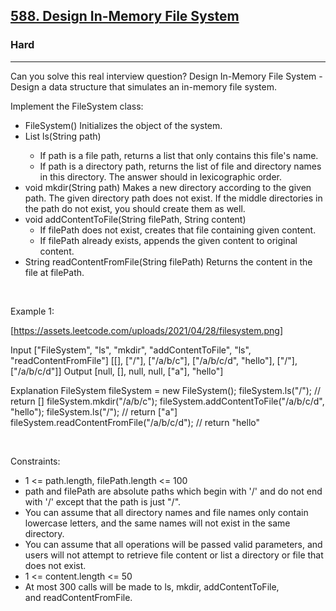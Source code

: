 <h2><a href="https://leetcode.com/problems/design-in-memory-file-system/">588. Design In-Memory File System</a></h2><h3>Hard</h3><hr>Can you solve this real interview question? Design In-Memory File System - Design a data structure that simulates an in-memory file system.

Implement the FileSystem class:

 * FileSystem() Initializes the object of the system.
 * List<String> ls(String path)
   * If path is a file path, returns a list that only contains this file's name.
   * If path is a directory path, returns the list of file and directory names in this directory.
   The answer should in lexicographic order.
 * void mkdir(String path) Makes a new directory according to the given path. The given directory path does not exist. If the middle directories in the path do not exist, you should create them as well.
 * void addContentToFile(String filePath, String content)
   * If filePath does not exist, creates that file containing given content.
   * If filePath already exists, appends the given content to original content.
 * String readContentFromFile(String filePath) Returns the content in the file at filePath.

 

Example 1:

[https://assets.leetcode.com/uploads/2021/04/28/filesystem.png]


Input
["FileSystem", "ls", "mkdir", "addContentToFile", "ls", "readContentFromFile"]
[[], ["/"], ["/a/b/c"], ["/a/b/c/d", "hello"], ["/"], ["/a/b/c/d"]]
Output
[null, [], null, null, ["a"], "hello"]

Explanation
FileSystem fileSystem = new FileSystem();
fileSystem.ls("/");                         // return []
fileSystem.mkdir("/a/b/c");
fileSystem.addContentToFile("/a/b/c/d", "hello");
fileSystem.ls("/");                         // return ["a"]
fileSystem.readContentFromFile("/a/b/c/d"); // return "hello"


 

Constraints:

 * 1 <= path.length, filePath.length <= 100
 * path and filePath are absolute paths which begin with '/' and do not end with '/' except that the path is just "/".
 * You can assume that all directory names and file names only contain lowercase letters, and the same names will not exist in the same directory.
 * You can assume that all operations will be passed valid parameters, and users will not attempt to retrieve file content or list a directory or file that does not exist.
 * 1 <= content.length <= 50
 * At most 300 calls will be made to ls, mkdir, addContentToFile, and readContentFromFile.